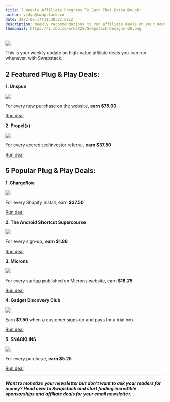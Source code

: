 ```yaml
---
title: 7 Weekly Affiliate Programs To Earn That Extra Dough!
author: vidya@swapstack.co
date: 2022-08-17T11:38:22.581Z
description: Weekly recommendations to run affiliate deals on your newsletter.
thumbnail: https://i.ibb.co/wrkzX2S/Swapstack-Designs-20.png
---
```

![](https://i.ibb.co/fDkSg7P/Swapstack-Designs-22.png)

This is your weekly update on high-value affiliate deals you can run whenever, with Swapstack.



## 2 Featured Plug & Play Deals:

**1. Unspun**

![](https://i.ibb.co/n0Bkx0d/Logo-files-2022-03-1.png)

For every new purchase on the website, **earn $75.00**

[Run deal](https://app.swapstack.co/dashboard-newsletters/plug-and-play)

**2. Propel(x)**

![](https://i.ibb.co/3N1rpX1/Propel-x-Brand-Logo.png)

For every accredited investor referral, **earn $37.50**

[Run deal](https://app.swapstack.co/dashboard-newsletters/plug-and-play)



## 5 Popular Plug & Play Deals:

**1. Chargeflow**

![](https://i.ibb.co/x6Wkywr/Chargeflow-Logo-2.png)

For every Shopify install, earn **$37.50**

[Run deal](https://app.swapstack.co/dashboard-newsletters/plug-and-play)

**2. The Android Shortcut Supercourse**

![](https://i.ibb.co/K5xLB0G/shortcut-supercourse-300.png)

For every sign-up, **earn $1.88**

[Run deal](https://app.swapstack.co/dashboard-newsletters/plug-and-play)

**3. Microns**

![](https://i.ibb.co/XxP81wX/Microns-Logo-Square-2.png)

For every startup published on Microns website, earn **$18.75**

[Run deal](https://app.swapstack.co/dashboard-newsletters/plug-and-play)

**4. Gadget Discovery Club**

![](https://i.ibb.co/zVmRLth/Black.png)

Earn **$7.50** when a customer signs up and pays for a trial box.

[](https://app.swapstack.co/dashboard-newsletters/plug-and-play)[Run deal](https://app.swapstack.co/dashboard-newsletters/plug-and-play)

**5. SNACKLINS**

![](https://i.ibb.co/v3Mfcdn/Big-Teriyaki-transparent.png)

For every purchase, **earn $5.25**

[Run deal](https://app.swapstack.co/dashboard-newsletters/plug-and-play)

- - -

***Want to monetize your newsletter but don’t want to ask your readers for money? Head over to Swapstack and start finding incredible sponsorships and affiliate deals for your email newsletter.***